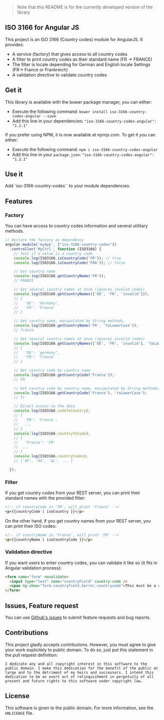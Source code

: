 >Note that this README is for the currently developed version of the library

## ISO 3166 for Angular JS

This project is an ISO 3166 (Country codes) module for AngularJS. It provides:

* A service (factory) that gives access to all country codes
* A filter to print country codes as their standard name (FR -> FRANCE)
* The filter is locale depending for German and  English locale Settings  (FR-> France or Frankreich)
* A validation directive to validate country codes


## Get it

This library is available with the bower package manager, you can either:

* Execute the following command: `bower install iso-3166-country-codes-angular --save`
* Add this line in your dependencies: `"iso-3166-country-codes-angular": "1.2.1"`

If you prefer using NPM, it is now available at npmjs.com. To get it you can either:

* Execute the following command: `npm i iso-3166-country-codes-angular`
* Add this line in your `package.json`: `"iso-3166-country-codes-angular": "1.2.1"`

## Use it

Add `iso-3166-country-codes`` to your module dependencies. 

## Features

### Factory

You can have access to country codes information and several utilitary methods.

```javascript
// Declare the factory as dependency
angular.module('myApp', ["iso-3166-country-codes"])
  .controller('MyCtrl', function (ISO3166) {
    // Test if a value is a country code
    console.log(ISO3166.isCountryCode('FR')); // true
    console.log(ISO3166.isCountryCode('FRA')); // false

    // Get country name
    console.log(ISO3166.getCountryName('FR'));
    // FRANCE

    // Get several country names at once (ignores invalid codes)
    console.log(ISO3166.getCountryNames(['DE', 'FR', 'invalid']));
    // {
    //   'DE': 'Germany',
    //   'FR': 'France'
    // }

    // Get country name, manipulated by String methods.
    console.log(ISO3166.getCountryName('FR', 'toLowerCase'));
    // france

    // Get several country names at once (ignores invalid codes)
    console.log(ISO3166.getCountryNames(['DE', 'FR', 'invalid'], 'toLowerCase'));
    // {
    //   'DE': 'germany',
    //   'FR': 'france'
    // }

    // Get country code by country name
    console.log(ISO3166.getCountryCode('France'));
    // FR

    // Get country code by country name, manipulated by String methods.
    console.log(ISO3166.getCountryCode('France'), 'toLowerCase');
    // fr

    // Direct access to the data
    console.log(ISO3166.codeToCountry);
    // {
    //   'FR': 'France',
    //   ...
    // }
    console.log(ISO3166.countryToCode);
    // {
    //   'France': 'FR'
    //  ...
    // }
    console.log(ISO3166.countryCodes);
    // ['AF', 'AX', 'AL', ... ]

  });
```

### Filter

If you get country codes from your REST server, you can print their standard names with the provided filter:

```html
<!-- if countryCode is 'FR', will print 'France' -->
<p>{{countryCode | isoCountry }}</p>
```

On the other hand, if you get country names from your REST server, you can print their ISO codes:

```html
<!-- if countryName is 'France', will print 'FR' -->
<p>{{countryName | isoCountryCode }}</p>
```

### Validation directive

If you want users to enter country codes, you can validate it like so (it fits in Angular validation process):

```html
<form name="form" novalidate>
  <input type="text" name="countryField" country-code />
  <span ng-show="form.countryField.$error.countrycode">This must be a country code!</span>
</form>
```

## Issues, Feature request

You can use [Github's issues](https://github.com/rsertelon/iso-3166-country-codes-angular/issues) to submit feature requests and bug reports.

## Contributions

This project gladly accepts contributions. However, you must agree to give your work explicitely to public domain. To do so, just put this statement in the pull request definition:

```
I dedicate any and all copyright interest in this software to the
public domain. I make this dedication for the benefit of the public at
large and to the detriment of my heirs and successors. I intend this
dedication to be an overt act of relinquishment in perpetuity of all
present and future rights to this software under copyright law.
```

## License

This software is given to the public domain. For more information, see the `UNLICENSE` file.
